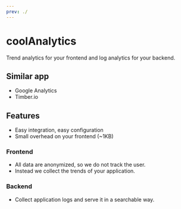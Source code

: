 ```yaml
---
prev: ./
---
```


# coolAnalytics 
Trend analytics for your frontend and log analytics for your backend.

## Similar app
- Google Analytics
- Timber.io

## Features
- Easy integration, easy configuration
- Small overhead on your frontend (~1KB)

### Frontend
- All data are anonymized, so we do not track the user.
- Instead we collect the trends of your application.

### Backend
- Collect application logs and serve it in a searchable way. 